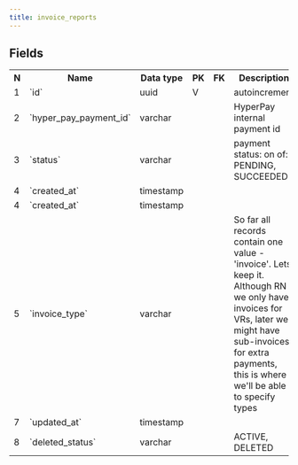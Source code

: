 ```yaml
---
title: invoice_reports 
---
```


## Fields

<table style="width: 100%">
    <colgroup>
       <col span="1" style="width: 3%;"/>
       <col span="1" style="width: 12%;"/>
       <col span="1" style="width: 10%;"/>
       <col span="1" style="width: 3%;"/>
       <col span="1" style="width: 12%;"/>
       <col span="1" style="width: 60%;"/>
    </colgroup>
  <tr>
    <th>N</th>
    <th>Name</th>
    <th>Data type</th>
    <th>PK</th>
    <th>FK</th>
    <th>Description</th>
  </tr>
<tr><td>1</td><td>`id`</td><td>uuid</td><td>V</td><td></td><td>autoincrement</td></tr>
<tr><td>2</td><td>`hyper_pay_payment_id`</td><td>varchar</td><td></td><td></td><td>HyperPay internal payment id</td></tr>
<tr><td>3</td><td>`status`</td><td>varchar</td><td></td><td></td><td>payment status: on of: PENDING, SUCCEEDED</td></tr>
<tr><td>4</td><td>`created_at`</td><td>timestamp</td><td></td><td></td><td></td></tr>
<tr><td>4</td><td>`created_at`</td><td>timestamp</td><td></td><td></td><td></td></tr>
<tr><td>5</td><td>`invoice_type`</td><td>varchar</td><td></td><td></td><td>So far all records contain one value - 'invoice'. Lets keep it. Although RN we only have invoices for VRs, later we might have sub-invoices for extra payments, this is where we'll be able to specify types</td></tr>
<tr><td>7</td><td>`updated_at`</td><td>timestamp</td><td></td><td></td><td></td></tr>
<tr><td>8</td><td>`deleted_status`</td><td>varchar</td><td></td><td></td><td>ACTIVE, DELETED</td></tr>

</table>